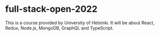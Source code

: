 # full-stack-open-2022
This is a course provided by University of Helsinki. It will be about React, Redux, Node.js, MongoDB, GraphQL and TypeScript.

